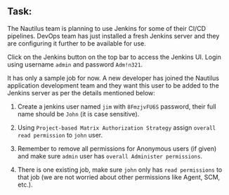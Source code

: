 ## Task:

The Nautilus team is planning to use Jenkins for some of their CI/CD pipelines. DevOps team has just installed a fresh Jenkins server and they are configuring it further to be available for use.

Click on the Jenkins button on the top bar to access the Jenkins UI. Login using username `admin` and password `Adm!n321`.

It has only a sample job for now. A new developer has joined the Nautilus application development team and they want this user to be added to the Jenkins server as per the details mentioned below:

1. Create a jenkins user named `jim` with `8FmzjvFU6S` password, their full name should be `John` (it is case sensitive).

2. Using `Project-based Matrix Authorization Strategy` assign `overall read permission` to `john` user.

3. Remember to remove all permissions for Anonymous users (if given) and make sure `admin` user has `overall Administer permissions`.

4. There is one existing job, make sure `john` only has `read permissions` to that job (we are not worried about other permissions like Agent, SCM, etc.).